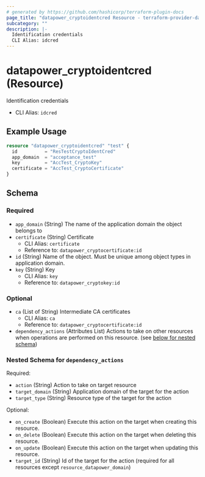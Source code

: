 ```yaml
---
# generated by https://github.com/hashicorp/terraform-plugin-docs
page_title: "datapower_cryptoidentcred Resource - terraform-provider-datapower"
subcategory: ""
description: |-
  Identification credentials
  CLI Alias: idcred
---
```


# datapower_cryptoidentcred (Resource)

Identification credentials
  - CLI Alias: `idcred`

## Example Usage

```terraform
resource "datapower_cryptoidentcred" "test" {
  id          = "ResTestCryptoIdentCred"
  app_domain  = "acceptance_test"
  key         = "AccTest_CryptoKey"
  certificate = "AccTest_CryptoCertificate"
}
```

<!-- schema generated by tfplugindocs -->
## Schema

### Required

- `app_domain` (String) The name of the application domain the object belongs to
- `certificate` (String) Certificate
  - CLI Alias: `certificate`
  - Reference to: `datapower_cryptocertificate:id`
- `id` (String) Name of the object. Must be unique among object types in application domain.
- `key` (String) Key
  - CLI Alias: `key`
  - Reference to: `datapower_cryptokey:id`

### Optional

- `ca` (List of String) Intermediate CA certificates
  - CLI Alias: `ca`
  - Reference to: `datapower_cryptocertificate:id`
- `dependency_actions` (Attributes List) Actions to take on other resources when operations are performed on this resource. (see [below for nested schema](#nestedatt--dependency_actions))

<a id="nestedatt--dependency_actions"></a>
### Nested Schema for `dependency_actions`

Required:

- `action` (String) Action to take on target resource
- `target_domain` (String) Application domain of the target for the action
- `target_type` (String) Resource type of the target for the action

Optional:

- `on_create` (Boolean) Execute this action on the target when creating this resource.
- `on_delete` (Boolean) Execute this action on the target when deleting this resource.
- `on_update` (Boolean) Execute this action on the target when updating this resource.
- `target_id` (String) Id of the target for the action (required for all resources except `resource_datapower_domain`)
